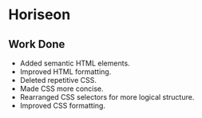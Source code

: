 # Horiseon

## Work Done


- Added semantic HTML elements.
- Improved HTML formatting.
- Deleted repetitive CSS.
- Made CSS more concise.
- Rearranged CSS selectors for more logical structure.
- Improved CSS formatting.




